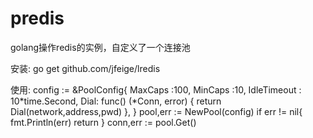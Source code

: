 # predis
golang操作redis的实例，自定义了一个连接池


安装:
go get github.com/jfeige/lredis


使用:
config := &PoolConfig{
		MaxCaps :100,
		MinCaps :10,
		IdleTimeout : 10*time.Second,
		Dial: func() (*Conn, error) {
			return Dial(network,address,pwd)
		},
}
pool,err := NewPool(config)
	if err != nil{
		fmt.Println(err)
		return
}
conn,err := pool.Get()

